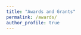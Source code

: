 ```yaml
---
title: "Awards and Grants"
permalink: /awards/
author_profile: true
---
```


<!-- 
- WITS Best Paper Runner Up, 2023
- Informs WDS Student Scholarship (*2), 2023
- Evert McCabe Endowed Fellowship Program in Private Enterprise, 2023
- Boeing Fellowship in Business, 2022
- ICIS Best Paper in IS Design, Development and Project Management, 2021
- Foster Ph.D. Fellowship, 2021
- Informs eBusiness Cluster Best Paper Finalist, 2020
- Comprehensive Excellence Award, 2019
- Zheng Weimin Scholarship, 2018
- China National Scholarship, 2018
- Academic Excellence Award, 2017-2019
-->

<!-- {{ post.date | date: '%m %d, %Y' }} -->
